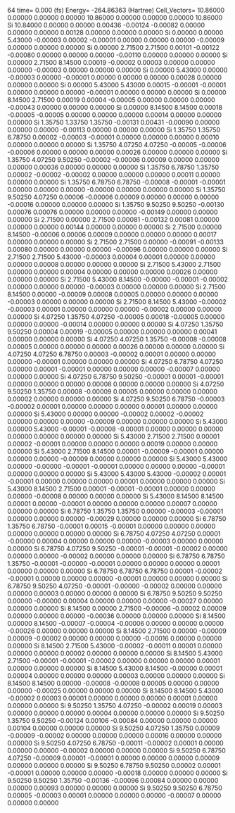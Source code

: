 64 
   time=    0.000 (fs)  Energy= -264.86363 (Hartree) Cell_Vectors= 10.86000  0.00000  0.00000  0.00000 10.86000  0.00000  0.00000  0.00000 10.86000 
  Si   10.84000  0.00000  0.00000   0.00436 -0.00124 -0.00082  0.00000  0.00000  0.00000   0.00128  0.00000  0.00000  0.00000
  Si    0.00000  0.00000  5.43000  -0.00003  0.00002 -0.00001  0.00000  0.00000  0.00000  -0.00009  0.00000  0.00000  0.00000
  Si    0.00000  2.71500  2.71500   0.00101 -0.00122 -0.00080  0.00000  0.00000  0.00000  -0.00110  0.00000  0.00000  0.00000
  Si    0.00000  2.71500  8.14500   0.00019 -0.00002  0.00003  0.00000  0.00000  0.00000  -0.00003  0.00000  0.00000  0.00000
  Si    0.00000  5.43000  0.00000  -0.00003  0.00000 -0.00001  0.00000  0.00000  0.00000   0.00028  0.00000  0.00000  0.00000
  Si    0.00000  5.43000  5.43000   0.00015 -0.00001 -0.00001  0.00000  0.00000  0.00000  -0.00001  0.00000  0.00000  0.00000
  Si    0.00000  8.14500  2.71500   0.00019  0.00004 -0.00005  0.00000  0.00000  0.00000  -0.00043  0.00000  0.00000  0.00000
  Si    0.00000  8.14500  8.14500   0.00018 -0.00005 -0.00005  0.00000  0.00000  0.00000   0.00014  0.00000  0.00000  0.00000
  Si    1.35750  1.33750  1.35750  -0.00131  0.00431 -0.00090  0.00000  0.00000  0.00000  -0.00113  0.00000  0.00000  0.00000
  Si    1.35750  1.35750  6.78750   0.00002 -0.00003 -0.00001  0.00000  0.00000  0.00000   0.00010  0.00000  0.00000  0.00000
  Si    1.35750  4.07250  4.07250  -0.00005 -0.00006 -0.00006  0.00000  0.00000  0.00000   0.00026  0.00000  0.00000  0.00000
  Si    1.35750  4.07250  9.50250  -0.00002 -0.00006  0.00009  0.00000  0.00000  0.00000   0.00036  0.00000  0.00000  0.00000
  Si    1.35750  6.78750  1.35750   0.00002 -0.00002 -0.00002  0.00000  0.00000  0.00000   0.00011  0.00000  0.00000  0.00000
  Si    1.35750  6.78750  6.78750  -0.00008 -0.00001 -0.00001  0.00000  0.00000  0.00000  -0.00000  0.00000  0.00000  0.00000
  Si    1.35750  9.50250  4.07250   0.00006 -0.00006  0.00009  0.00000  0.00000  0.00000  -0.00016  0.00000  0.00000  0.00000
  Si    1.35750  9.50250  9.50250  -0.00130  0.00076  0.00076  0.00000  0.00000  0.00000  -0.00149  0.00000  0.00000  0.00000
  Si    2.71500  0.00000  2.71500   0.00081 -0.00132  0.00081  0.00000  0.00000  0.00000   0.00144  0.00000  0.00000  0.00000
  Si    2.71500  0.00000  8.14500  -0.00006  0.00006  0.00009  0.00000  0.00000  0.00000   0.00017  0.00000  0.00000  0.00000
  Si    2.71500  2.71500  0.00000  -0.00091 -0.00133  0.00080  0.00000  0.00000  0.00000  -0.00096  0.00000  0.00000  0.00000
  Si    2.71500  2.71500  5.43000  -0.00003  0.00004  0.00001  0.00000  0.00000  0.00000   0.00008  0.00000  0.00000  0.00000
  Si    2.71500  5.43000  2.71500   0.00000  0.00000  0.00004  0.00000  0.00000  0.00000   0.00026  0.00000  0.00000  0.00000
  Si    2.71500  5.43000  8.14500  -0.00000 -0.00001 -0.00002  0.00000  0.00000  0.00000  -0.00003  0.00000  0.00000  0.00000
  Si    2.71500  8.14500  0.00000  -0.00009  0.00008  0.00005  0.00000  0.00000  0.00000  -0.00003  0.00000  0.00000  0.00000
  Si    2.71500  8.14500  5.43000  -0.00002 -0.00003  0.00001  0.00000  0.00000  0.00000  -0.00002  0.00000  0.00000  0.00000
  Si    4.07250  1.35750  4.07250  -0.00005  0.00018 -0.00005  0.00000  0.00000  0.00000  -0.00014  0.00000  0.00000  0.00000
  Si    4.07250  1.35750  9.50250   0.00004  0.00019 -0.00005  0.00000  0.00000  0.00000   0.00041  0.00000  0.00000  0.00000
  Si    4.07250  4.07250  1.35750  -0.00008 -0.00008  0.00005  0.00000  0.00000  0.00000   0.00026  0.00000  0.00000  0.00000
  Si    4.07250  4.07250  6.78750   0.00003 -0.00002  0.00001  0.00000  0.00000  0.00000  -0.00001  0.00000  0.00000  0.00000
  Si    4.07250  6.78750  4.07250   0.00000  0.00001 -0.00001  0.00000  0.00000  0.00000  -0.00007  0.00000  0.00000  0.00000
  Si    4.07250  6.78750  9.50250  -0.00001  0.00001 -0.00001  0.00000  0.00000  0.00000   0.00008  0.00000  0.00000  0.00000
  Si    4.07250  9.50250  1.35750   0.00008 -0.00009  0.00005  0.00000  0.00000  0.00000   0.00002  0.00000  0.00000  0.00000
  Si    4.07250  9.50250  6.78750  -0.00003 -0.00002  0.00001  0.00000  0.00000  0.00000   0.00001  0.00000  0.00000  0.00000
  Si    5.43000  0.00000  0.00000  -0.00002  0.00002 -0.00002  0.00000  0.00000  0.00000  -0.00009  0.00000  0.00000  0.00000
  Si    5.43000  0.00000  5.43000  -0.00001 -0.00008 -0.00001  0.00000  0.00000  0.00000   0.00000  0.00000  0.00000  0.00000
  Si    5.43000  2.71500  2.71500   0.00001  0.00002 -0.00001  0.00000  0.00000  0.00000   0.00019  0.00000  0.00000  0.00000
  Si    5.43000  2.71500  8.14500   0.00001 -0.00009 -0.00001  0.00000  0.00000  0.00000  -0.00009  0.00000  0.00000  0.00000
  Si    5.43000  5.43000  0.00000  -0.00000 -0.00001 -0.00001  0.00000  0.00000  0.00000  -0.00001  0.00000  0.00000  0.00000
  Si    5.43000  5.43000  5.43000  -0.00002  0.00001 -0.00001  0.00000  0.00000  0.00000   0.00001  0.00000  0.00000  0.00000
  Si    5.43000  8.14500  2.71500   0.00001 -0.00001 -0.00001  0.00000  0.00000  0.00000  -0.00008  0.00000  0.00000  0.00000
  Si    5.43000  8.14500  8.14500   0.00001  0.00000 -0.00001  0.00000  0.00000  0.00000   0.00007  0.00000  0.00000  0.00000
  Si    6.78750  1.35750  1.35750   0.00000 -0.00003 -0.00001  0.00000  0.00000  0.00000  -0.00029  0.00000  0.00000  0.00000
  Si    6.78750  1.35750  6.78750  -0.00001  0.00015 -0.00001  0.00000  0.00000  0.00000   0.00000  0.00000  0.00000  0.00000
  Si    6.78750  4.07250  4.07250   0.00001 -0.00000  0.00004  0.00000  0.00000  0.00000  -0.00003  0.00000  0.00000  0.00000
  Si    6.78750  4.07250  9.50250  -0.00001 -0.00001 -0.00002  0.00000  0.00000  0.00000  -0.00002  0.00000  0.00000  0.00000
  Si    6.78750  6.78750  1.35750  -0.00001 -0.00000 -0.00001  0.00000  0.00000  0.00000   0.00001  0.00000  0.00000  0.00000
  Si    6.78750  6.78750  6.78750   0.00001 -0.00002 -0.00001  0.00000  0.00000  0.00000  -0.00001  0.00000  0.00000  0.00000
  Si    6.78750  9.50250  4.07250  -0.00001 -0.00000 -0.00002  0.00000  0.00000  0.00000   0.00003  0.00000  0.00000  0.00000
  Si    6.78750  9.50250  9.50250   0.00000 -0.00000  0.00004  0.00000  0.00000  0.00000  -0.00027  0.00000  0.00000  0.00000
  Si    8.14500  0.00000  2.71500  -0.00006 -0.00002  0.00009  0.00000  0.00000  0.00000  -0.00036  0.00000  0.00000  0.00000
  Si    8.14500  0.00000  8.14500  -0.00007 -0.00004 -0.00006  0.00000  0.00000  0.00000  -0.00026  0.00000  0.00000  0.00000
  Si    8.14500  2.71500  0.00000  -0.00009  0.00009 -0.00002  0.00000  0.00000  0.00000  -0.00016  0.00000  0.00000  0.00000
  Si    8.14500  2.71500  5.43000  -0.00002 -0.00011  0.00001  0.00000  0.00000  0.00000   0.00002  0.00000  0.00000  0.00000
  Si    8.14500  5.43000  2.71500  -0.00001 -0.00001 -0.00002  0.00000  0.00000  0.00000   0.00001  0.00000  0.00000  0.00000
  Si    8.14500  5.43000  8.14500  -0.00000  0.00001  0.00004  0.00000  0.00000  0.00000   0.00003  0.00000  0.00000  0.00000
  Si    8.14500  8.14500  0.00000  -0.00008 -0.00008  0.00005  0.00000  0.00000  0.00000  -0.00025  0.00000  0.00000  0.00000
  Si    8.14500  8.14500  5.43000  -0.00002  0.00003  0.00001  0.00000  0.00000  0.00000   0.00001  0.00000  0.00000  0.00000
  Si    9.50250  1.35750  4.07250  -0.00002  0.00019  0.00003  0.00000  0.00000  0.00000   0.00004  0.00000  0.00000  0.00000
  Si    9.50250  1.35750  9.50250  -0.00124  0.00106 -0.00084  0.00000  0.00000  0.00000   0.00104  0.00000  0.00000  0.00000
  Si    9.50250  4.07250  1.35750   0.00009 -0.00009 -0.00002  0.00000  0.00000  0.00000   0.00016  0.00000  0.00000  0.00000
  Si    9.50250  4.07250  6.78750  -0.00011 -0.00002  0.00001  0.00000  0.00000  0.00000  -0.00002  0.00000  0.00000  0.00000
  Si    9.50250  6.78750  4.07250  -0.00009  0.00001 -0.00001  0.00000  0.00000  0.00000   0.00009  0.00000  0.00000  0.00000
  Si    9.50250  6.78750  9.50250   0.00002  0.00001 -0.00001  0.00000  0.00000  0.00000  -0.00018  0.00000  0.00000  0.00000
  Si    9.50250  9.50250  1.35750  -0.00136 -0.00096  0.00084  0.00000  0.00000  0.00000   0.00093  0.00000  0.00000  0.00000
  Si    9.50250  9.50250  6.78750   0.00005 -0.00003  0.00001  0.00000  0.00000  0.00000  -0.00007  0.00000  0.00000  0.00000
